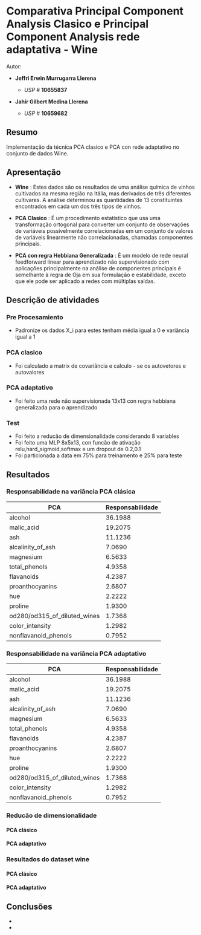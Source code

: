 # Comparativa Principal Component Analysis Clasico e Principal Component Analysis rede adaptativa - Wine 

Autor:

- **Jeffri Erwin Murrugarra Llerena**
    * *USP #* **10655837** 
    

- **Jahir Gilbert Medina Llerena**
    * *USP #* **10659682**    
    
## Resumo
   
   Implementação da técnica PCA clasico e PCA con rede adaptativo no conjunto de dados Wine.

## Apresentação
   
   - **Wine** : Estes dados são os resultados de uma análise química de vinhos cultivados na mesma região na Itália, mas derivados de três diferentes cultivares. A análise determinou as quantidades de 13 constituintes encontrados em cada um dos três tipos de vinhos.
   
   - **PCA Clasico** : É um procedimento estatístico que usa uma transformação ortogonal para converter um conjunto de observações de variáveis possivelmente correlacionadas em um conjunto de valores de variáveis linearmente não correlacionadas, chamadas componentes principais.
   
   - **PCA con regra Hebbiana Generalizada** : É um modelo de rede neural feedforward linear para aprendizado não supervisionado com aplicações principalmente na análise de componentes principais é semelhante à regra de Oja em sua formulação e estabilidade, exceto que ele pode ser aplicado a redes com múltiplas saídas.

## Descrição de atividades

### Pre Procesamiento
   -  Padronize os dados X_i para estes tenham média igual a 0 e variância igual a 1

### PCA clasico

   - Foi calculado a matrix de covariância e calculo - se os autovetores e autovalores
   
### PCA adaptativo
   
   - Foi feito uma rede não supervisionada 13x13 con regra hebbiana generalizada para o aprendizado
   
### Test

   - Foi feito a reducão de dimensionalidade considerando 8 variables 
   - Foi feito uma MLP 8x5x13, con funcão de ativação relu,hard_sigmoid,softmax e um dropout de 0.2,0.1
   - Foi particionada a data em 75% para treinamento e 25% para teste
   
## Resultados

### Responsabilidade na variância PCA clásica ###

| PCA                          | Responsabilidade |
|------------------------------|------------------|
| alcohol                      | 36.1988          |
| malic_acid                   | 19.2075          |
| ash                          | 11.1236          |
| alcalinity_of_ash            | 7.0690           |
| magnesium                    | 6.5633           |
| total_phenols                | 4.9358           |
| flavanoids                   | 4.2387           |
| proanthocyanins              | 2.6807           |
| hue                          | 2.2222           |
| proline                      | 1.9300           |
| od280/od315_of_diluted_wines | 1.7368           |
| color_intensity              | 1.2982           |
| nonflavanoid_phenols         | 0.7952           |

### Responsabilidade na variância PCA adaptativo ###

| PCA                          | Responsabilidade |
|------------------------------|------------------|
| alcohol                      | 36.1988          |
| malic_acid                   | 19.2075          |
| ash                          | 11.1236          |
| alcalinity_of_ash            | 7.0690           |
| magnesium                    | 6.5633           |
| total_phenols                | 4.9358           |
| flavanoids                   | 4.2387           |
| proanthocyanins              | 2.6807           |
| hue                          | 2.2222           |
| proline                      | 1.9300           |
| od280/od315_of_diluted_wines | 1.7368           |
| color_intensity              | 1.2982           |
| nonflavanoid_phenols         | 0.7952           |


### Reducão de dimensionalidade ###

#### PCA clásico ####

#### PCA adaptativo ####


### Resultados do dataset wine ###

#### PCA clásico ####

#### PCA adaptativo ####

## Conclusões

  -
  
  -
